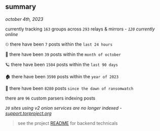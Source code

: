 
## summary
_october 4th, 2023_

currently tracking `163` groups across `293` relays & mirrors - _`120` currently online_

⏲ there have been `7` posts within the `last 24 hours`

🦈 there have been `39` posts within the `month of october`

🪐 there have been `1504` posts within the `last 90 days`

🏚 there have been `3590` posts within the `year of 2023`

🦕 there have been `8280` posts `since the dawn of ransomwatch`

there are `96` custom parsers indexing posts

_`20` sites using v2 onion services are no longer indexed - [support.torproject.org](https://support.torproject.org/onionservices/v2-deprecation/)_

> see the project [README](https://github.com/joshhighet/ransomwatch#ransomwatch--) for backend technicals
